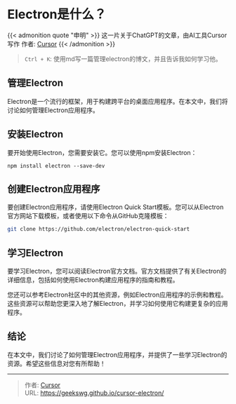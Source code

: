 # Electron是什么？

{{< admonition quote "申明" >}}
这一片关于ChatGPT的文章，由AI工具Cursor写作
作者: [Cursor](https://www.cursor.so/)
{{< /admonition >}}
<!--more-->
> `Ctrl + K`: 使用md写一篇管理electron的博文，并且告诉我如何学习他。

## 管理Electron

Electron是一个流行的框架，用于构建跨平台的桌面应用程序。在本文中，我们将讨论如何管理Electron应用程序。

## 安装Electron

要开始使用Electron，您需要安装它。您可以使用npm安装Electron：

```
npm install electron --save-dev
```

## 创建Electron应用程序

要创建Electron应用程序，请使用Electron Quick Start模板。您可以从Electron官方网站下载模板，或者使用以下命令从GitHub克隆模板：

```bash
git clone https://github.com/electron/electron-quick-start
```

## 学习Electron

要学习Electron，您可以阅读Electron官方文档。官方文档提供了有关Electron的详细信息，包括如何使用Electron构建应用程序的指南和教程。

您还可以参考Electron社区中的其他资源，例如Electron应用程序的示例和教程。这些资源可以帮助您更深入地了解Electron，并学习如何使用它构建更复杂的应用程序。

## 结论

在本文中，我们讨论了如何管理Electron应用程序，并提供了一些学习Electron的资源。希望这些信息对您有所帮助！


---

> 作者: [Cursor](https://www.cursor.so/)  
> URL: https://geekswg.github.io/cursor-electron/  

